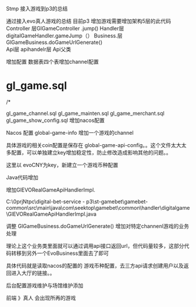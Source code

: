 Stmp  接入游戏到p3的总结


通过接入evo真人游戏的总结 
目前p3 增加游戏需要增加架构5层的此代码
Controller 层GlGameController .jump()
Handler层   digitalGameHandler.gameJump（）
Business.层GlGameBusiness.doGameUrlGenerate()   
Api层   apihandelr层
Api父类

增加配置
 数据表四个表增加channel配置
  #  gl_game.sql
  /*
  
  gl_game_channel.sql
gl_game_mainten.sql
gl_game_merchant.sql
gl_game_show_config.sql
增加nacos配置

Nacos 配置  global-game-info 增加一个游戏的channel   

具体游戏的相关coin配置是保存在  global-game-api-config。。这个文件太大太多配置，可以单独建立key增加稳定性，防止修改造成影响其他的问题。。


  这里以  evoCNY为key，新建立一个游戏币种配置


Java代码增加

增加GlEVORealGameApiHandlerImpl.

C:\0prjNtpc\digital-bet-service - p3\st-gamebet\gamebet-common\src\main\java\com\seektop\gamebet\common\handler\digitalgame\GlEVORealGameApiHandlerImpl.java


调整 GlGameBusiness.doGameUrlGenerate()
增加对特定channenl游戏的业务处理

理论上这个业务类里面就可以通过调用api接口返回url，但代码量较多，这部分代码转移到另外一个EvoBusiness里面去了即可

具体代码就是读取nacos的配置的  游戏币种配置，去三方api请求创建用户以及返回进入大厅的链接。。




后台配置游戏维护与场馆维护添加


前端 》真人  会出现所再的游戏

